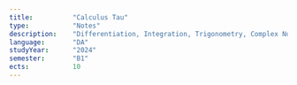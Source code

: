 ```yaml
---
title:          "Calculus Tau"
type:           "Notes"
description:    "Differentiation, Integration, Trigonometry, Complex Numbers, Series, Sequences, Limits, Taylor Series, Power Series, Differential Equations, Partial Derivatives, Surface Integrals, Statitical Distributions."
language:       "DA"
studyYear:      "2024"
semester:       "B1"
ects:           10
---
```

